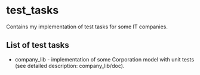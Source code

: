 # test_tasks #

Contains my implementation of test tasks for some IT companies.

## List of test tasks ##

* company_lib - implementation of some Corporation model with unit tests (see detailed description: company_lib/doc).
